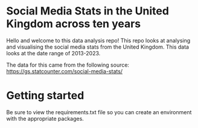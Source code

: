 # Social Media Stats in the United Kingdom across ten years

Hello and welcome to this data analysis repo! This repo looks at analysing and visualising the social media stats from the United Kingdom. This data looks at the date range of 2013-2023.

The data for this came from the following source:
https://gs.statcounter.com/social-media-stats/

# Getting started

Be sure to view the requirements.txt file so you can create an environment with the appropriate packages.